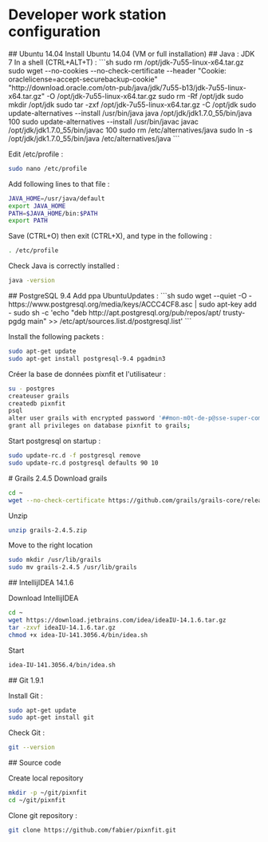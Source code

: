 # Developer work station configuration

<a name="ubuntu"/>
## Ubuntu 14.04
Install Ubuntu 14.04 (VM or full installation)

<a name="java"/>
## Java : JDK 7
In a shell (CTRL+ALT+T) :
```sh
sudo rm /opt/jdk-7u55-linux-x64.tar.gz
sudo wget --no-cookies --no-check-certificate --header "Cookie: oraclelicense=accept-securebackup-cookie" "http://download.oracle.com/otn-pub/java/jdk/7u55-b13/jdk-7u55-linux-x64.tar.gz" -O /opt/jdk-7u55-linux-x64.tar.gz
sudo rm -Rf /opt/jdk
sudo mkdir /opt/jdk
sudo tar -zxf /opt/jdk-7u55-linux-x64.tar.gz -C /opt/jdk
sudo update-alternatives --install /usr/bin/java java /opt/jdk/jdk1.7.0_55/bin/java 100
sudo update-alternatives --install /usr/bin/javac javac /opt/jdk/jdk1.7.0_55/bin/javac 100
sudo rm /etc/alternatives/java
sudo ln -s /opt/jdk/jdk1.7.0_55/bin/java /etc/alternatives/java
```

Edit /etc/profile :
```sh
sudo nano /etc/profile
```

Add following lines to that file :
```sh
JAVA_HOME=/usr/java/default
export JAVA_HOME
PATH=$JAVA_HOME/bin:$PATH
export PATH
```

Save (CTRL+O) then exit (CTRL+X), and type in the following :
```sh
. /etc/profile
```

Check Java is correctly installed :
```sh
java -version
```

<a name="postgresql"/>
## PostgreSQL 9.4
Add ppa UbuntuUpdates :
```sh
sudo wget --quiet -O - https://www.postgresql.org/media/keys/ACCC4CF8.asc | sudo apt-key add -
sudo sh -c 'echo "deb http://apt.postgresql.org/pub/repos/apt/ trusty-pgdg main" >> /etc/apt/sources.list.d/postgresql.list'
```

Install the following packets :
```sh
sudo apt-get update
sudo apt-get install postgresql-9.4 pgadmin3
```

Créer la base de données pixnfit et l'utilisateur :
```sh
su - postgres
createuser grails
createdb pixnfit
psql
alter user grails with encrypted password '##mon-m0t-de-p@sse-super-comp1ique-qu-i1-faut-@-b-s-o-l-u-m-e-n-t-ch@n9er##';
grant all privileges on database pixnfit to grails;
```

Start postgresql on startup :
```sh
sudo update-rc.d -f postgresql remove
sudo update-rc.d postgresql defaults 90 10
```

<a name="grails"/>
# Grails 2.4.5
Download grails

```sh
cd ~
wget --no-check-certificate https://github.com/grails/grails-core/releases/download/v2.4.5/grails-2.4.5.zip
```

Unzip
```sh
unzip grails-2.4.5.zip
```

Move to the right location
```sh
sudo mkdir /usr/lib/grails
sudo mv grails-2.4.5 /usr/lib/grails
```

<a name="intellijidea"/>
## IntellijIDEA 14.1.6

Download IntellijIDEA
```sh
cd ~
wget https://download.jetbrains.com/idea/ideaIU-14.1.6.tar.gz
tar -zxvf ideaIU-14.1.6.tar.gz
chmod +x idea-IU-141.3056.4/bin/idea.sh
```

Start
```sh
idea-IU-141.3056.4/bin/idea.sh
```


<a name="git"/>
## Git 1.9.1

Install Git :
```sh
sudo apt-get update
sudo apt-get install git
```

Check Git :
```sh
git --version
```


<a name="source"/>
## Source code

Create local repository
```sh
mkdir -p ~/git/pixnfit
cd ~/git/pixnfit
```

Clone git repository :
```sh
git clone https://github.com/fabier/pixnfit.git
```
